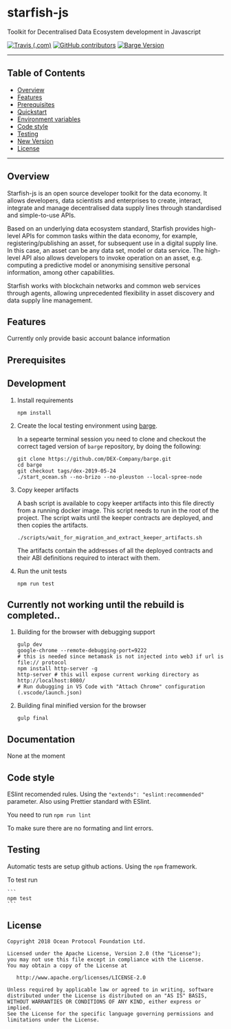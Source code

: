 
# starfish-js

Toolkit for Decentralised Data Ecosystem development in Javascript

[![Travis (.com)](https://img.shields.io/travis/com/DEX-Company/starfish-js.svg)](https://travis-ci.com/DEX-Company/starfish-js)
[![GitHub contributors](https://img.shields.io/github/contributors/DEX-Company/starfish-js.svg)](https://github.com/DEX-Company/starfish-js/graphs/contributors)
[![Barge Version](https://img.shields.io/badge/barge--develop--blue.svg)](https://github.com/DEX-Company/barge/develop)

---

## Table of Contents

  - [Overview](#overview)
  - [Features](#features)
  - [Prerequisites](#prerequisites)
  - [Quickstart](#quickstart)
  - [Environment variables](#environment-variables)
  - [Code style](#code-style)
  - [Testing](#testing)
  - [New Version](#new-version)
  - [License](#license)

---
## Overview
Starfish-js is an open source developer toolkit for the data economy. It allows developers, data scientists and enterprises to create, interact, integrate and manage decentralised data supply lines through standardised and simple-to-use APIs.

Based on an underlying data ecosystem standard, Starfish provides high-level APIs for common tasks within the data economy, for example, registering/publishing an asset, for subsequent use in a digital supply line. In this case, an asset can be any data set, model or data service. The high-level API also allows developers to invoke operation on an asset, e.g. computing a predictive model or anonymising sensitive personal information, among other capabilities.

Starfish works with blockchain networks and common web services through agents, allowing unprecedented flexibility in asset discovery and data supply line management.

## Features

Currently only provide basic account balance information

## Prerequisites


## Development


1. Install requirements

    ```
    npm install
    ```

1. Create the local testing environment using [barge](https://github.com/DEX-Company/barge).

    In a sepearte terminal session you need to clone and checkout the correct taged
    version of ```barge``` repository, by doing the following:
    ```
    git clone https://github.com/DEX-Company/barge.git
    cd barge
    git checkout tags/dex-2019-05-24
    ./start_ocean.sh --no-brizo --no-pleuston --local-spree-node
    ```

1. Copy keeper artifacts

    A bash script is available to copy keeper artifacts into this file directly from a running docker image. This script needs to run in the root of the project.
    The script waits until the keeper contracts are deployed, and then copies the artifacts.

    ```
    ./scripts/wait_for_migration_and_extract_keeper_artifacts.sh
    ```

    The artifacts contain the addresses of all the deployed contracts and their ABI definitions required to interact with them.

1. Run the unit tests

    ```
    npm run test
    ```

## Currently not working until the rebuild is completed..

1. Building for the browser with debugging support

    ```
    gulp dev
    google-chrome --remote-debugging-port=9222
    # this is needed since metamask is not injected into web3 if url is file:// protocol
    npm install http-server -g
    http-server # this will expose current working directory as http://localhost:8080/
    # Run dubugging in VS Code with "Attach Chrome" configuration (.vscode/launch.json)
    ```

1. Building final minified version for the browser

    ```
    gulp final
    ```
## Documentation

None at the moment

## Code style

ESlint recomended rules. Using the `"extends": "eslint:recommended"` parameter.
Also using Prettier standard with ESlint.

You need to run
    ```
    npm run lint
    ```

To make sure there are no formating and lint errors.


## Testing

Automatic tests are setup github actions. Using the `npm` framework.

To test run

    ```
    npm test
    ```


## License

```
Copyright 2018 Ocean Protocol Foundation Ltd.

Licensed under the Apache License, Version 2.0 (the "License");
you may not use this file except in compliance with the License.
You may obtain a copy of the License at

   http://www.apache.org/licenses/LICENSE-2.0

Unless required by applicable law or agreed to in writing, software
distributed under the License is distributed on an "AS IS" BASIS,
WITHOUT WARRANTIES OR CONDITIONS OF ANY KIND, either express or implied.
See the License for the specific language governing permissions and
limitations under the License.
